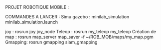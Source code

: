PROJET ROBOTIQUE MOBILE :



COMMANDES A LANCER :
Simu gazebo : minilab_simulation minilab_simulation.launch

joy : rosrun joy joy_node
Teleop : rosrun my_teleop my_teleop
Création de map : rosrun map_server map_saver -f ~/ROB_MOB/maps/my_map.pgm
Gmapping: rosrun gmapping slam_gmapping
